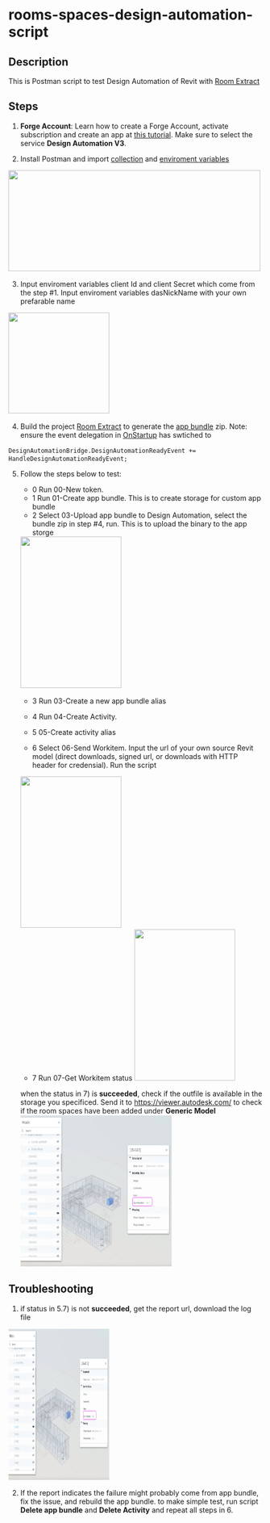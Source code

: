 # rooms-spaces-design-automation-script

## Description
This is Postman script to test Design Automation of Revit with [Room Extract](../plugin) 

## Steps
1. **Forge Account**: Learn how to create a Forge Account, activate subscription and create an app at [this tutorial](http://learnforge.autodesk.io/#/account/). Make sure to select the service **Design Automation V3**.

2. Install Postman and import [collection](RoomExtractor.postman_collection.json) and [enviroment variables](RoomExtractor.postman_environment.json)
<img src="img/postman.png" height="200" width="500">


3. Input  enviroment variables client Id and client Secret which come from the step #1. Input enviroment variables dasNickName with your own prefarable name 
<img src="img/var.png" height="200" width="200">

4. Build the project [Room Extract](../plugin) to generate the [app bundle](../plugin/) zip. Note: ensure the event delegation in [OnStartup]() has swtiched to 
````
DesignAutomationBridge.DesignAutomationReadyEvent += HandleDesignAutomationReadyEvent;
````
5. Follow the steps below to test:

   - 0 Run 00-New token.  
   - 1 Run 01-Create app bundle. This is to create storage for custom app    bundle
   - 2 Select 03-Upload app bundle to Design Automation, select the bundle zip in step #4, run. This is to upload the binary to the app storge 
   <img src="img/uploadapp.png" height="300" width="200">


   - 3 Run 03-Create a new app bundle alias
   - 4  Run 04-Create Activity. 
   - 5 05-Create activity alias

   - 6 Select 06-Send Workitem. Input the url of your own source Revit model (direct downloads, signed url, or downloads with HTTP header for credensial). Run the script
 
   <img src="img/workitem.png" height="300" width="200">

   - 7 Run 07-Get Workitem status 
      <img src="img/status.png" height="300" width="200">
  

   when the status in 7) is **succeeded**, check if the outfile is available in the storage you specificed. Send it to https://viewer.autodesk.com/ to check if the room spaces have been added under **Generic Model** 
       <img src="img/result.png" height="300" width="300">


## Troubleshooting
1. if status in 5.7) is not **succeeded**, get the report url, download the log file
 <img src="img/result.png" height="300" width="200">

2. If the report indicates the failure might probably come from app bundle, fix the issue, and rebuild the app bundle. to make simple test, run script **Delete app bundle** and **Delete Activity** and repeat all steps in 6. 


 

